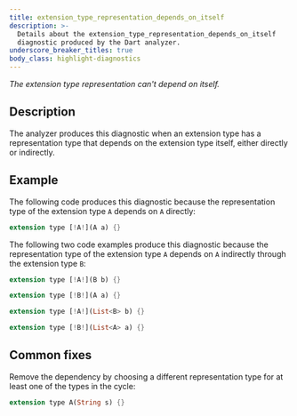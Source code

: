 ```yaml
---
title: extension_type_representation_depends_on_itself
description: >-
  Details about the extension_type_representation_depends_on_itself
  diagnostic produced by the Dart analyzer.
underscore_breaker_titles: true
body_class: highlight-diagnostics
---
```


_The extension type representation can't depend on itself._

## Description

The analyzer produces this diagnostic when an extension type has a
representation type that depends on the extension type itself, either
directly or indirectly.

## Example

The following code produces this diagnostic because the representation
type of the extension type `A` depends on `A` directly:

```dart
extension type [!A!](A a) {}
```

The following two code examples produce this diagnostic because the
representation type of the extension type `A` depends on `A`
indirectly through the extension type `B`:

```dart
extension type [!A!](B b) {}

extension type [!B!](A a) {}
```

```dart
extension type [!A!](List<B> b) {}

extension type [!B!](List<A> a) {}
```

## Common fixes

Remove the dependency by choosing a different representation type for at
least one of the types in the cycle:

```dart
extension type A(String s) {}
```
